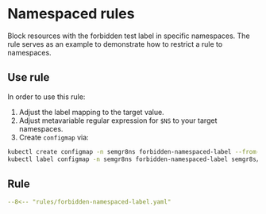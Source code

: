 # Namespaced rules

Block resources with the forbidden test label in specific namespaces. The rule serves as an example to demonstrate how to restrict a rule to namespaces.

## Use rule

In order to use this rule:

1. Adjust the label mapping to the target value.
2. Adjust metavariable regular expression for `$NS` to your target namespaces.
3. Create `configmap` via:
```bash
kubectl create configmap -n semgr8ns forbidden-namespaced-label --from-file=rules/forbidden-namespaced-label.yaml
kubectl label configmap -n semgr8ns forbidden-namespaced-label semgr8s/rule=true
```

## Rule

```yaml title="rules/forbidden-namespaced-label.yaml" hl_lines="7-14"
--8<-- "rules/forbidden-namespaced-label.yaml"
```
